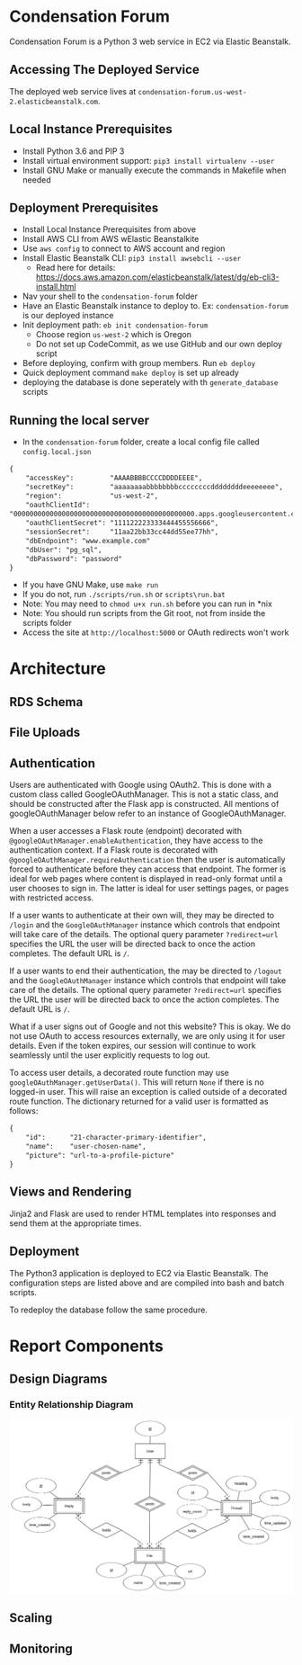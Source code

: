 
# Condensation Forum

Condensation Forum is a Python 3 web service in EC2 via Elastic Beanstalk.  

## Accessing The Deployed Service

The deployed web service lives at `condensation-forum.us-west-2.elasticbeanstalk.com`.

## Local Instance Prerequisites

 - Install Python 3.6 and PIP 3
 - Install virtual environment support: `pip3 install virtualenv --user`
 - Install GNU Make or manually execute the commands in Makefile when needed

## Deployment Prerequisites

 - Install Local Instance Prerequisites from above
 - Install AWS CLI from AWS wElastic Beanstalkite
 - Use `aws config` to connect to AWS account and region
 - Install Elastic Beanstalk CLI: `pip3 install awsebcli --user`
    - Read here for details: https://docs.aws.amazon.com/elasticbeanstalk/latest/dg/eb-cli3-install.html
 - Nav your shell to the `condensation-forum` folder
 - Have an Elastic Beanstalk instance to deploy to. Ex: `condensation-forum` is our deployed instance
 - Init deployment path: `eb init condensation-forum`
    - Choose region `us-west-2` which is Oregon
	- Do not set up CodeCommit, as we use GitHub and our own deploy script
 - Before deploying, confirm with group members. Run `eb deploy`
 - Quick deployment command `make deploy` is set up already
 - deploying the database is done seperately with th `generate_database` scripts

## Running the local server

 - In the `condensation-forum` folder, create a local config file called `config.local.json`<br/>
```
{
    "accessKey":         "AAAABBBBCCCCDDDDEEEE",
    "secretKey":         "aaaaaaaabbbbbbbbccccccccddddddddeeeeeeee",
    "region":            "us-west-2",
    "oauthClientId":     "000000000000000000000000000000000000000000000.apps.googleusercontent.com",
    "oauthClientSecret": "111122223333444455556666",
    "sessionSecret":     "11aa22bb33cc44dd55ee77hh",
    "dbEndpoint": "www.example.com"
    "dbUser": "pg_sql",
    "dbPassword": "password"
}
```
 - If you have GNU Make, use `make run`
 - If you do not, run `./scripts/run.sh` or `scripts\run.bat`
 - Note: You may need to `chmod u+x run.sh` before you can run in \*nix
 - Note: You should run scripts from the Git root, not from inside the scripts folder
 - Access the site at `http://localhost:5000` or OAuth redirects won't work

# Architecture

## RDS Schema


## File Uploads


## Authentication

Users are authenticated with Google using OAuth2. This is done with a custom class called GoogleOAuthManager. This is
not a static class, and should be constructed after the Flask app is constructed. All mentions of googleOAuthManager
below refer to an instance of GoogleOAuthManager.

When a user accesses a Flask route (endpoint) decorated with
`@googleOAuthManager.enableAuthentication`, they have access to the authentication context. If a Flask route is
decorated with `@googleOAuthManager.requireAuthentication` then the user is automatically forced to authenticate
before they can access that endpoint. The former is ideal for web pages where content is displayed in read-only format
until a user chooses to sign in. The latter is ideal for user settings pages, or pages with restricted access.

If a user wants to authenticate at their own will, they may be directed to `/login` and the
`GoogleOAuthManager` instance which controls that endpoint will take care of the details. The optional query parameter
`?redirect=url` specifies the URL the user will be directed back to once the action completes. The default URL is
`/`.

If a user wants to end their authentication, the may be directed to `/logout` and the
`GoogleOAuthManager` instance which controls that endpoint will take care of the details. The optional query parameter
`?redirect=url` specifies the URL the user will be directed back to once the action completes. The default URL is
`/`.

What if a user signs out of Google and not this website? This is okay. We do not use OAuth to
access resources externally, we are only using it for user details. Even if the token expires, our session will continue
to work seamlessly until the user explicitly requests to log out.

To access user details, a decorated route function may use `googleOAuthManager.getUserData()`. This will return `None`
if there is no logged-in user. This will raise an exception is called outside of a decorated route function. The
dictionary returned for a valid user is formatted as follows:
```
{
    "id":      "21-character-primary-identifier",
    "name":    "user-chosen-name",
    "picture": "url-to-a-profile-picture"
}
```

## Views and Rendering

Jinja2 and Flask are used to render HTML templates into responses and send them at the appropriate times.

## Deployment

The Python3 application is deployed to EC2 via Elastic Beanstalk. The configuration steps are listed above and are compiled into bash and batch scripts.

To redeploy the database follow the same procedure.



# Report Components

## Design Diagrams

### Entity Relationship Diagram

![alt text](images/data_layer_hi_rez.png)

## Scaling

## Monitoring
